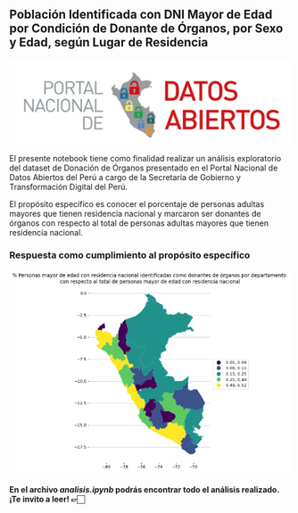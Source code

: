 ## Población Identificada con DNI Mayor de Edad por Condición de Donante de Órganos, por Sexo y Edad, según Lugar de Residencia
<div>
<p style="text-align:center">
<img src="./src/logo DatosAbiertos.jpg">
</p>
</div>

El presente notebook tiene como finalidad realizar un análisis exploratorio del dataset de Donación de Órganos presentado en el Portal Nacional de Datos Abiertos del Perú a cargo de la Secretaría de Gobierno y Transformación Digital del Perú.

El propósito específico es conocer el porcentaje de personas adultas mayores que tienen residencia nacional
y marcaron ser donantes de órganos con respecto al total de personas adultas mayores que tienen residencia nacional.

### **Respuesta como cumplimiento al propósito específico**

<div>
<p style="text-align:center">
<img src="./src/img/output.png">
</p>
</div>

#### En el archivo ***analisis.ipynb*** podrás encontrar todo el análisis realizado. ¡Te invito a leer! <span href="https://github.com/SebastianUrdaneguiBisalaya/Analisis-Donantes-RENIEC/blob/main/analisis.ipynb">👉🏻</span>
